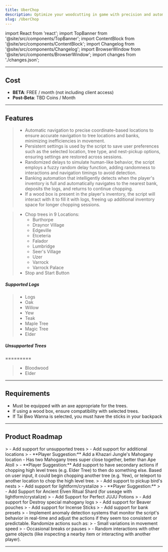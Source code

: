 ```yaml
---
title: UberChop
description: Optimize your woodcutting in game with precision and automation.
slug: /UberChop
---
```


import React from 'react';
import TopBanner from '@site/src/components/TopBanner';
import ContentBlock from '@site/src/components/ContentBlock';
import Changelog from '@site/src/components/Changelog';
import BrowserWindow from '@site/src/components/BrowserWindow';
import changes from './changes.json';


<TopBanner title="UberChop" version="v0.0.1" author="Uberith" skill="Woodcutting">
</TopBanner>

---

## Cost

<ContentBlock title="Cost">

 - **BETA**: FREE / month (not including client access)
 - **Post-Beta**: TBD Coins / Month

</ContentBlock>

---

## Features

<ContentBlock title="Features">

> - Automatic navigation to precise coordinate-based locations to ensure accurate navigation to tree locations and banks, minimizing inefficiencies in movement.
> - Persistent settings is used by the script to save user preferences such as the selected location, tree type, and nest-pickup options, ensuring settings are restored across sessions.
> - Randomized delays to simulate human-like behavior, the script employs a fuzzy random delay function, adding randomness to interactions and navigation timings to avoid detection.
> - Banking automation that intelligently detects when the player's inventory is full and automatically navigates to the nearest bank, deposits the logs, and returns to continue chopping.
> - If a wood box is present in the player's inventory, the script will interact with it to fill it with logs, freeing up additional inventory space for longer chopping sessions.

> - Chop trees in 9 Locations: 
>   - Burthorpe
>   - Draynor Village
>   - Edgeville
>   - Etceteria
>   - Falador
>   - Lumbridge
>   - Seer's Village
>   - Uzer
>   - Varrock
>   - Varrock Palace
> - Stop and Start Button


##### Supported Logs

> - Logs
> - Oak
> - Willow
> - Yew
> - Teak
> - Maple Tree
> - Magic Tree
> - Elder

##### Unsupported Trees

=========
> - Bloodwood
> - Elder


</ContentBlock>

---

## Requirements

<ContentBlock title="Requirements">

- Must be equipped with an axe appropriate for the trees.  
- If using a wood box, ensure compatibility with selected trees.  
- If Tai Bwo Wanna is selected, you must have the sticks in your backpack

</ContentBlock>

---

## Product Roadmap

<ContentBlock title="Product Roadmap">
> - Add support for unsupported trees
> - Add support for additional locations
>   - **Player Suggestion:** Add a Khazari Jungle's Mahogany location - Has two Mahogany trees super close together, better than Ape Atoll
> - **Player Suggestion:** Add support to have secondary actions if chopping high level trees (e.g. Elder Tree) to then do something else. Based on user input, it could begin chopping another tree (e.g. Yew), or teleport to another location to chop the high level tree.
> - Add support to pickup bird's nests
> - Add support for lightform/crystalize
> - **Player Suggestion:** 
>   - Add Support for Ancient Elven Ritual Shard (for useage with lightform/crystalize)
>   - Add Support for Perfect JUJU Potions
>   - Add support for Destroy special mahogany logs
>   - Add support for Beaver pouches
>   - Add support for Incense Sticks
> - Add support for bank presets
> - Implement anomaly detection systems that monitor the script's behavior in real-time and adjust the actions if they seem too consistent or predictable. Randomize actions such as:
>   - Small variations in movement speed
>   - Occasional breaks or pauses
>   - Random interactions with other game objects (like inspecting a nearby item or interacting with another player).
</ContentBlock>

---

<Changelog changes={changes} />
